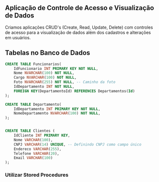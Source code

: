 ## Aplicação de Controle de Acesso e Visualização de Dados ##

Criamos aplicações CRUD's (Create, Read, Update, Delete) com controles de acesso para a visualização de dados além dos cadastros e alterações em usuários.


## Tabelas no Banco de Dados ##

```sql
CREATE TABLE Funcionarios(
    IdFuncionario INT PRIMARY KEY NOT NULL, 
    Nome NVARCHAR(100) NOT NULL,
    Cargo NVARCHAR(100) NOT NULL,
    Foto NVARCHAR(255) NOT NULL, -- Caminho da foto
    IdDepartamento INT NOT NULL,
    FOREIGN KEY(DepartamentoId) REFERENCES Departamentos(Id)
);

CREATE TABLE Departamento(
    IdDepartamento INT PRIMARY KEY NOT NULL, 
    NomeDepartamento NVARCHAR(100) NOT NULL,
);


CREATE TABLE Clientes (
    IdCliente INT PRIMARY KEY,
    Nome VARCHAR(100),
    CNPJ VARCHAR(14) UNIQUE, -- Definindo CNPJ como campo único
    Endereco VARCHAR(255),
    Telefone VARCHAR(20),
    Email VARCHAR(100)
);
```
### Utilizar Stored Procedures ###
